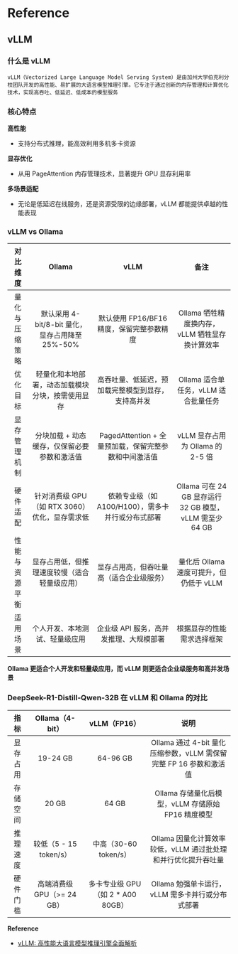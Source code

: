 # Reference

## vLLM

### 什么是 vLLM

`
vLLM（Vectorized Large Language Model Serving System）是由加州大学伯克利分校团队开发的高性能、易扩展的大语言模型推理引擎。它专注于通过创新的内存管理和计算优化技术，实现高吞吐、低延迟、低成本的模型服务
`

### 核心特点

**高性能**

- 支持分布式推理，能高效利用多机多卡资源

**显存优化**

- 从用 PageAttention 内存管理技术，显著提升 GPU 显存利用率

**多场景适配**

- 无论是低延迟在线服务，还是资源受限的边缘部署，vLLM 都能提供卓越的性能表现


### vLLM vs Ollama

| 对比维度 | Ollama | vLLM | 备注 |
|:-----:|:---------:|:--------:|:--------:|  
| 量化与压缩策略 | 默认采用 4-bit/8-bit 量化，显存占用降至 25%-50% | 默认使用 FP16/BF16 精度，保留完整参数精度 | Ollama 牺牲精度换内存，vLLM 牺牲显存换计算效率 |
| 优化目标 | 轻量化和本地部署，动态加载模块分块，按需使用显存 | 高吞吐量、低延迟，预加载完整模型到显存，支持高并发 | Ollama 适合单任务，vLLM 适合批量任务 |
| 显存管理机制 | 分块加载 + 动态缓存，仅保留必要参数和激活值 | PagedAttention + 全量预加载，保留完整参数和中间激活值 | vLLM 显存占用为 Ollama 的 2-5 倍 |
| 硬件适配 | 针对消费级 GPU（如 RTX 3060）优化，显存需求低 | 依赖专业级（如 A100/H100），需多卡并行或分布式部署 | Ollama 可在 24 GB 显存运行 32 GB 模型，vLLM 需至少 64 GB | 
| 性能与资源平衡 | 显存占用低，但推理速度较慢（适合轻量级应用）| 显存占用高，但吞吐量高（适合企业级服务）| 量化后 Ollama 速度可提升，但仍低于 vLLM |
| 适用场景 | 个人开发、本地测试、轻量级应用 | 企业级 API 服务，高并发推理、大规模部署 | 根据显存的性能需求选择框架 |

**Ollama 更适合个人开发和轻量级应用，而 vLLM 则更适合企业级服务和高并发场景**

### DeepSeek-R1-Distill-Qwen-32B 在 vLLM 和 Ollama 的对比

| 指标 | Ollama（4-bit） | vLLM（FP16） | 说明 |
|:-----:|:---------:|:--------:|:--------:|  
| 显存占用 | 19-24 GB | 64-96 GB | Ollama 通过 4-bit 量化压缩参数，vLLM 需保留完整 FP 16 参数和激活值 |
| 存储空间 | 20 GB | 64 GB | Ollama 存储量化后模型，vLLM 存储原始 FP16 精度模型 |
| 推理速度 | 较低（5 - 15 token/s）| 中高（30-60 token/s） | Ollama 因量化计算效率较低，vLLM 通过批处理和并行优化提升吞吐量 |
| 硬件门槛 | 高端消费级 GPU（>= 24 GB）| 多卡专业级 GPU（如 2 * A00 80GB）| Ollama 勉强单卡运行，vLLM 需多卡并行或分布式部署 |



**Reference**

- [vLLM: 高性能大语言模型推理引擎全面解析](https://mp.weixin.qq.com/s/JPWEsyuJ3Rsw6IgPICzENA)